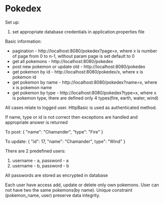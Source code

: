 # Pokedex

Set up:

1. set appropriate database credentials in application.properties file

Basic information:

* pagination - http://localhost:8080/pokedex?page=x, where x is number of page from 0 to n-1, without param page is set default to 0 
* get all pokemons - http://localhost:8080/pokedex
* post new pokemon or update old - http://localhost:8080/pokedex
* get pokemon by id - http://localhost:8080/pokedex/x,  where x is pokemon id
* get pokemon by name - http://localhost:8080/pokedex?name=x,  where x is pokemon name
* get pokemon by type - http://localhost:8080/pokedex?type=x,  where x is pokemon type, there are defined only 4 types(fire, earth, water, wind)

All cases relate to logged user. HttpBasic is used as authenticated method.

If name, type or id is not correct then exceptions are handled and appropriate answer is returned

To post:
{
  "name": "Chamander",
  "type": "Fire"
}

To update:
{
	"id": 17,
  "name": "Chamander",
   type": "Wind"
}

There are 2 predefined users: 

1. username - a, password - a 
2. username - b, password - b

All passwords are stored as encrypted in database

Each user have access add, update or delete only own pokemons. User can not have two the same pokemons(by name). Unique constraint (pokemon_name, user) preserve data integrity.
